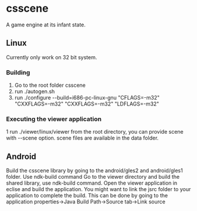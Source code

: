 csscene
=======
A game engine at its infant state.

Linux
-----
Currently only work on 32 bit system.
### Building 
1. Go to the root folder csscene
2. run ./autogen.sh
3. run ./configure --build=i686-pc-linux-gnu "CFLAGS=-m32" "CXXFLAGS=-m32" "CXXFLAGS=-m32"  "LDFLAGS=-m32"

### Executing the viewer application
1 run ./viewer/linux/viewer from the root directory, you can provide scene with --scene option. scene files are available in the data folder.

Android
-------
Build the csscene library by going to the android/gles2 and android/gles1 folder. Use ndk-build command
Go to the viewer directory and build the shared library, use ndk-build command.
Open the viewer application in eclise and build the application.
You might want to link the jsrc folder to your application to complete the build. This can be done by going to the application properties->Java Build Path->Source tab->Link  source




